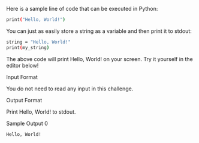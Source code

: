 Here is a sample line of code that can be executed in Python:

```bash
print("Hello, World!")
```

You can just as easily store a string as a variable and then print it to stdout:

```bash
string = "Hello, World!"
print(my_string)
```

The above code will print Hello, World! on your screen. Try it yourself in the editor below!

Input Format

You do not need to read any input in this challenge.

Output Format

Print Hello, World! to stdout.

Sample Output 0

```bash
Hello, World!
```

